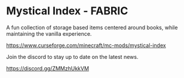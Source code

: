 # Mystical Index - FABRIC
 
A fun collection of storage based items centered around books, while maintaining the vanilla experience. 

https://www.curseforge.com/minecraft/mc-mods/mystical-index

Join the discord to stay up to date on the latest news. 

https://discord.gg/ZMMzhUkkVM
